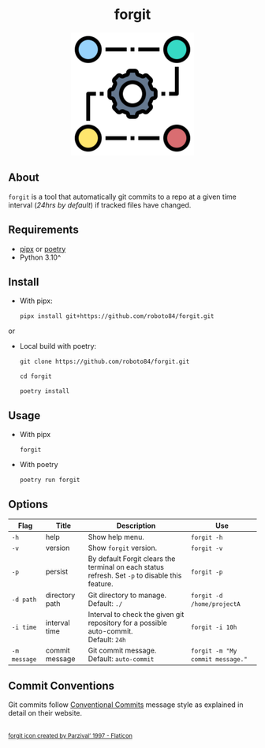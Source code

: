 <h1 align="center">forgit</h1>

<div align="center">
	<img src="assets/forgit.png" width="250" title="forgit logo">
</div>

## About
`forgit` is a tool that automatically git commits to a repo at a given
time interval (*24hrs by default*) if tracked files have changed.

## Requirements
- [pipx](https://github.com/pypa/pipx "pipx") or [poetry](https://github.com/python-poetry/poetry "poetry")
- Python 3.10^

## Install
- With pipx:
    ```
    pipx install git+https://github.com/roboto84/forgit.git
    ```

or

- Local build with poetry:
    ```
    git clone https://github.com/roboto84/forgit.git
    ```
    ```
    cd forgit
    ```
    ```
    poetry install
    ```

## Usage
- With pipx
    ```
    forgit
    ```

- With poetry
    ```
    poetry run forgit
    ```

## Options
| Flag | Title | Description | Use
|------|-------|-------------|-----
| `-h` | help | Show help menu. | `forgit -h`
| `-v` | version | Show `forgit` version. | `forgit -v`
| `-p` | persist | By default Forgit clears the terminal on each status refresh. Set `-p` to disable this feature. | `forgit -p`
| `-d path` | directory path | Git directory to manage. <br/>Default: `./` | `forgit -d /home/projectA`
| `-i time` | interval time | Interval to check the given git repository for a possible auto-commit. <br/>Default: `24h` | `forgit -i 10h`
| `-m message` | commit message | Git commit message. <br/>Default: `auto-commit` | `forgit -m "My commit message."`

## Commit Conventions
Git commits follow [Conventional Commits](https://www.conventionalcommits.org) message style as explained in detail on their website.

<br/>
<sup>
    <a href="https://www.flaticon.com/free-icons/automatic" title="automatic icons">
        forgit icon created by Parzival’ 1997  - Flaticon
    </a>
</sup>
